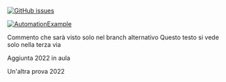 <a href="https://github.com/PorfirioTramontana/CalendarTest/issues"><img alt="GitHub issues" src="https://img.shields.io/github/issues/PorfirioTramontana/CalendarTest"></a>

[![AutomationExample](https://github.com/PorfirioTramontana/CalendarTest/actions/workflows/main.yml/badge.svg?event=push)](https://github.com/PorfirioTramontana/CalendarTest/actions/workflows/main.yml)

Commento che sarà visto solo nel branch alternativo
Questo testo si vede solo nella terza via

Aggiunta 2022 in aula

Un'altra prova 2022
